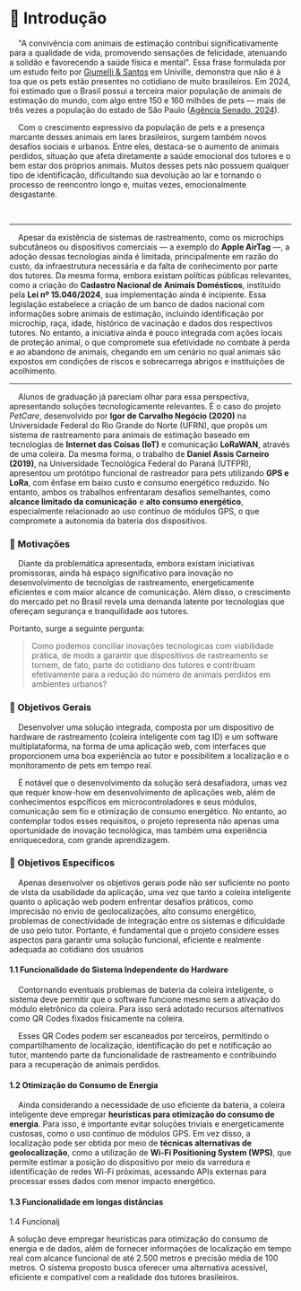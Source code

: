 # 📝 Introdução

    "A convivência com animais de estimação contribui significativamente para a qualidade de vida, promovendo sensações de felicidade, atenuando a solidão e favorecendo a saúde física e mental". Essa frase formulada por um estudo feito por [Giumelli & Santos](https://pepsic.bvsalud.org/pdf/rag/v22n1/v22n1a07.pdf)  em Univille, demonstra que não é à toa que os pets estão presentes no cotidiano de muito brasileiros. Em 2024, foi estimado que o Brasil possui a terceira maior população de animais de estimação do mundo, com algo entre 150 e 160 milhões de pets — mais de três vezes a população do estado de São Paulo ([Agência Senado, 2024](https://www12.senado.leg.br/noticias/infomaterias/2024/12/brasil-tem-terceira-maior-populacao-pet-do-mundo-veja-os-projetos-do-senado-sobre-o-assunto)).

    Com o crescimento expressivo da população de pets e a presença marcante desses animais em lares brasileiros, surgem também novos desafios sociais e urbanos. Entre eles, destaca-se o aumento de animais perdidos, situação que afeta diretamente a saúde emocional dos tutores e o bem estar dos próprios animais. Muitos desses pets não possuem qualquer tipo de identificação, dificultando sua devolução ao lar e tornando o processo de reencontro longo e, muitas vezes, emocionalmente desgastante. 

    

---

    Apesar da existência de sistemas de rastreamento, como os microchips subcutâneos ou dispositivos comerciais — a exemplo do **Apple AirTag** —, a adoção dessas tecnologias ainda é limitada, principalmente em razão do custo, da infraestrutura necessária e da falta de conhecimento por parte dos tutores. Da mesma forma, embora existam políticas públicas relevantes, como a criação do **Cadastro Nacional de Animais Domésticos**, instituído pela **Lei nº 15.046/2024**, sua implementação ainda é incipiente. Essa legislação estabelece a criação de um banco de dados nacional com informações sobre animais de estimação, incluindo identificação por microchip, raça, idade, histórico de vacinação e dados dos respectivos tutores. No entanto, a iniciativa ainda é pouco integrada com ações locais de proteção animal, o que compromete sua efetividade no combate à perda e ao abandono de animais, chegando em um cenário no qual animais são expostos em condições de riscos e sobrecarrega abrigos e instituições de acolhimento.

----



    Alunos de graduação já pareciam olhar para essa perspectiva, apresentando soluções tecnologicamente relevantes. É o caso do projeto *PetCare*, desenvolvido por **Igor de Carvalho Negócio (2020)** na Universidade Federal do Rio Grande do Norte (UFRN), que propôs um sistema de rastreamento para animais de estimação baseado em tecnologias de **Internet das Coisas (IoT)** e comunicação **LoRaWAN**, através de uma coleira. Da mesma forma, o trabalho de **Daniel Assis Carneiro (2019)**, na Universidade Tecnológica Federal do Paraná (UTFPR), apresentou um protótipo funcional de rastreador para pets utilizando **GPS e LoRa**, com ênfase em baixo custo e consumo energético reduzido. No entanto, ambos os trabalhos enfrentaram desafios semelhantes, como **alcance limitado da comunicação** e **alto consumo energético**, especialmente relacionado ao uso contínuo de módulos GPS, o que compromete a autonomia da bateria dos dispositivos.



### 🔖 Motivações

    Diante da problemática apresentada, embora existam iniciativas promissoras, ainda há espaço significativo para inovação no desenvolvimento de tecnolgias de rastreamento, energeticamente eficientes e com maior alcance de comunicação.  Além disso, o crescimento do mercado pet no Brasil revela uma demanda latente por tecnologias que ofereçam segurança e tranquilidade aos tutores.



Portanto, surge a seguinte pergunta:

> Como podemos conciliar inovações tecnologicas com viabilidade prática, de modo a garantir que dispositivos de rastreamento se tornem, de fato, parte do cotidiano dos tutores e contribuam efetivamente para a redução do número de animais perdidos em ambientes urbanos?



### 🔖 Objetivos Gerais

    Desenvolver uma solução integrada, composta por um dispositivo de hardware de rastreamento (coleira inteligente com tag ID) e um software multiplataforma, na forma de uma aplicação web, com interfaces que proporcionem uma boa experiência ao tutor e possibilitem a localização e o monitoramento de pets em tempo real.

    É notável que o desenvolvimento da solução será desafiadora, umas vez que requer know-how em desenvolvimento de aplicações web, além de conhecimentos espcíficos em microcontroladores e seus módulos, comunicação sem fio e otimização de consumo energético. No entanto, ao contemplar todos esses requisitos, o projeto representa não apenas uma oportunidade de inovação tecnológica, mas também uma experiência enriquecedora, com grande aprendizagem.



### 🔖 Objetivos Específicos

    Apenas desenvolver os objetivos gerais pode não ser suficiente no ponto de vista da usabilidade da aplicação, uma vez que tanto a coleira inteligente quanto o aplicação web podem enfrentar desafios práticos, como imprecisão no envio de geolocalizações, alto consumo energético, problemas de conectividade de integração entre os sistemas e dificuldade de uso pelo tutor. Portanto, é fundamental que o projeto considere esses aspectos para garantir uma solução funcional, eficiente e realmente adequada ao cotidiano dos usuários



#### 1.1 Funcionalidade do Sistema Independente do Hardware

    Contornando eventuais problemas de bateria da coleira inteligente, o sistema deve permitir que o software funcione mesmo sem a ativação do módulo eletrônico da coleira. Para isso será adotado recursos alternativos como QR Codes fixados fisicamente na coleira. 



    Esses QR Codes podem ser escaneados por terceiros, permitindo o compartilhamento de localização, identificação do pet e notificação ao tutor, mantendo parte da funcionalidade de rastreamento e contribuindo para a recuperação de animais perdidos.





#### 1.2  Otimização do Consumo de Energia

    Ainda considerando a necessidade de uso eficiente da bateria, a coleira inteligente deve empregar **heurísticas para otimização do consumo de energia**. Para isso, é importante evitar soluções triviais e energeticamente custosas, como o uso contínuo de módulos GPS. Em vez disso, a localização pode ser obtida por meio de **técnicas alternativas de geolocalização**, como a utilização de **Wi-Fi Positioning System (WPS)**, que permite estimar a posição do dispositivo por meio da varredura e identificação de redes Wi-Fi próximas, acessando APIs externas para processar esses dados com menor impacto energético.



#### 1.3 Funcionalidade em longas distâncias





1.4 Funcionalj 

A solução deve empregar heurísticas para otimização do consumo de energia e de dados, além de fornecer informações de localização em tempo real com alcance funcional de até 2.500 metros e precisão média de 100 metros. O sistema proposto busca oferecer uma alternativa acessível, eficiente e compatível com a realidade dos tutores brasileiros.
